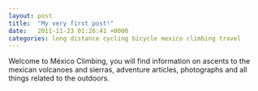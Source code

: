 ```yaml
---
layout: post
title:  "My very first post!"
date:   2011-11-23 01:26:41 +0000
categories: long distance cycling bicycle mexico climbing travel
---
```


Welcome to México Climbing, you will find information on ascents to the mexican volcanoes and sierras, adventure articles, photographs and all things related to the outdoors.
